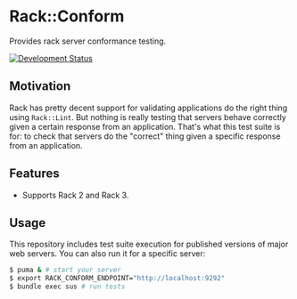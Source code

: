 # Rack::Conform

Provides rack server conformance testing.

[![Development Status](https://github.com/socketry/protocol-http/workflows/Test/badge.svg)](https://github.com/socketry/protocol-http/actions?workflow=Test)

## Motivation

Rack has pretty decent support for validating applications do the right thing using `Rack::Lint`. But nothing is really testing that servers behave correctly given a certain response from an application. That's what this test suite is for: to check that servers do the "correct" thing given a specific response from an application.

## Features

  - Supports Rack 2 and Rack 3.

## Usage

This repository includes test suite execution for published versions of major web servers. You can also run it for a specific server:

```bash
$ puma & # start your server
$ export RACK_CONFORM_ENDPOINT="http://localhost:9292"
$ bundle exec sus # run tests
```
